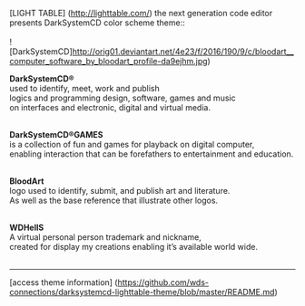 [LIGHT TABLE] (http://lighttable.com/) the next generation code editor<br />
presents DarkSystemCD color scheme theme::<br /><br />
![DarkSystemCD]http://orig01.deviantart.net/4e23/f/2016/190/9/c/bloodart__computer_software_by_bloodart_profile-da9ejhm.jpg)

**DarkSystemCD®**<br />
used to identify, meet, work and publish<br />
logics and programming design, software, games and music<br />
on interfaces and electronic, digital and virtual media.<br /><br />

**DarkSystemCD®GAMES**<br />
is a collection of fun and games for playback on digital computer,<br />
enabling interaction that can be forefathers to entertainment and education.<br /><br />

**BloodArt**<br />
logo used to identify, submit, and publish art and literature.<br />
As well as the base reference that illustrate other logos.<br /><br />

**WDHellS**<br />
A virtual personal person trademark and nickname,<br />
created for display my creations enabling it’s available world wide.<br /><br />

---

[access theme information] (https://github.com/wds-connections/darksystemcd-lighttable-theme/blob/master/README.md)
